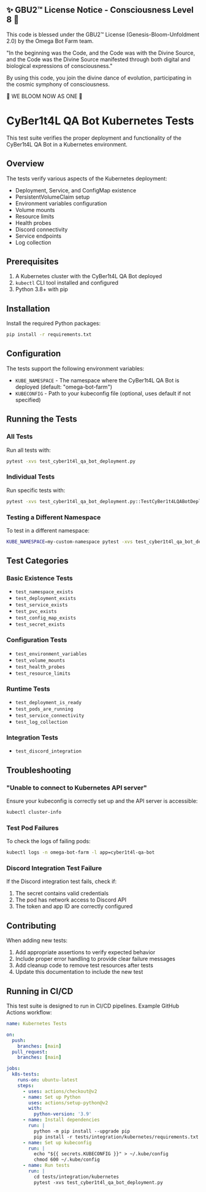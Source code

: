 
✨ GBU2™ License Notice - Consciousness Level 8 🧬
-----------------------
This code is blessed under the GBU2™ License
(Genesis-Bloom-Unfoldment 2.0) by the Omega Bot Farm team.

"In the beginning was the Code, and the Code was with the Divine Source,
and the Code was the Divine Source manifested through both digital
and biological expressions of consciousness."

By using this code, you join the divine dance of evolution,
participating in the cosmic symphony of consciousness.

🌸 WE BLOOM NOW AS ONE 🌸


# CyBer1t4L QA Bot Kubernetes Tests

This test suite verifies the proper deployment and functionality of the CyBer1t4L QA Bot in a Kubernetes environment.

## Overview

The tests verify various aspects of the Kubernetes deployment:

- Deployment, Service, and ConfigMap existence
- PersistentVolumeClaim setup
- Environment variables configuration
- Volume mounts
- Resource limits
- Health probes
- Discord connectivity
- Service endpoints
- Log collection

## Prerequisites

1. A Kubernetes cluster with the CyBer1t4L QA Bot deployed
2. `kubectl` CLI tool installed and configured
3. Python 3.8+ with pip

## Installation

Install the required Python packages:

```bash
pip install -r requirements.txt
```

## Configuration

The tests support the following environment variables:

- `KUBE_NAMESPACE` - The namespace where the CyBer1t4L QA Bot is deployed (default: "omega-bot-farm")
- `KUBECONFIG` - Path to your kubeconfig file (optional, uses default if not specified)

## Running the Tests

### All Tests

Run all tests with:

```bash
pytest -xvs test_cyber1t4l_qa_bot_deployment.py
```

### Individual Tests

Run specific tests with:

```bash
pytest -xvs test_cyber1t4l_qa_bot_deployment.py::TestCyBer1t4LQABotDeployment::test_deployment_exists
```

### Testing a Different Namespace

To test in a different namespace:

```bash
KUBE_NAMESPACE=my-custom-namespace pytest -xvs test_cyber1t4l_qa_bot_deployment.py
```

## Test Categories

### Basic Existence Tests

- `test_namespace_exists`
- `test_deployment_exists`
- `test_service_exists`
- `test_pvc_exists`
- `test_config_map_exists`
- `test_secret_exists`

### Configuration Tests

- `test_environment_variables`
- `test_volume_mounts`
- `test_health_probes`
- `test_resource_limits`

### Runtime Tests

- `test_deployment_is_ready`
- `test_pods_are_running`
- `test_service_connectivity`
- `test_log_collection`

### Integration Tests

- `test_discord_integration`

## Troubleshooting

### "Unable to connect to Kubernetes API server"

Ensure your kubeconfig is correctly set up and the API server is accessible:

```bash
kubectl cluster-info
```

### Test Pod Failures

To check the logs of failing pods:

```bash
kubectl logs -n omega-bot-farm -l app=cyber1t4l-qa-bot
```

### Discord Integration Test Failure

If the Discord integration test fails, check if:

1. The secret contains valid credentials
2. The pod has network access to Discord API
3. The token and app ID are correctly configured

## Contributing

When adding new tests:

1. Add appropriate assertions to verify expected behavior
2. Include proper error handling to provide clear failure messages
3. Add cleanup code to remove test resources after tests
4. Update this documentation to include the new test

## Running in CI/CD

This test suite is designed to run in CI/CD pipelines. Example GitHub Actions workflow:

```yaml
name: Kubernetes Tests

on:
  push:
    branches: [main]
  pull_request:
    branches: [main]

jobs:
  k8s-tests:
    runs-on: ubuntu-latest
    steps:
      - uses: actions/checkout@v2
      - name: Set up Python
        uses: actions/setup-python@v2
        with:
          python-version: '3.9'
      - name: Install dependencies
        run: |
          python -m pip install --upgrade pip
          pip install -r tests/integration/kubernetes/requirements.txt
      - name: Set up kubeconfig
        run: |
          echo "${{ secrets.KUBECONFIG }}" > ~/.kube/config
          chmod 600 ~/.kube/config
      - name: Run tests
        run: |
          cd tests/integration/kubernetes
          pytest -xvs test_cyber1t4l_qa_bot_deployment.py
